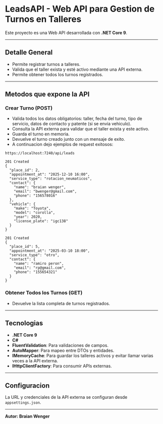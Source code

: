 ﻿# LeadsAPI - Web API para Gestion de Turnos en Talleres

Este proyecto es una Web API desarrollada con **.NET Core 9**.

---

## Detalle General

- Permite registrar turnos a talleres.
- Valida que el taller exista y esté activo mediante una API externa.
- Permite obtener todos los turnos registrados.

---

## Metodos que expone la API

### Crear Turno (POST)
- Valida todos los datos obligatorios: taller, fecha del turno, tipo de servicio, datos de contacto y patente (si se envia vehiculo).
- Consulta la API externa para validar que el taller exista y este activo.
- Guarda el turno en memoria.
- Devuelve el turno creado junto con un mensaje de exito.
- A continuacion dejo ejemplos de request exitosos:


```
https://localhost:7240/api/leads

201 Created
{
  "place_id": 2,
  "appointment_at": "2025-12-10 16:00",
  "service_type": "rotacion_neumaticos",
  "contact": {
    "name": "braian wenger",
    "email": "bwenger@gmail.com",
    "phone": "156578016"
  },
  "vehicle": {
    "make": "Toyota",
    "model": "corolla",
    "year": 2020,
    "license_plate": "igc138"
  }
}
```
```
201 Created
{
  "place_id": 5,
  "appointment_at": "2025-03-10 18:00",
  "service_type": "otro",
  "contact": {
    "name": "ramiro peron",
    "email": "rp@gmail.com",
    "phone": "155654321"
  }
}
```


### Obtener Todos los Turnos (GET)
- Devuelve la lista completa de turnos registrados.

---

## Tecnologias

- **.NET Core 9**
- **C#**
- **FluentValidation**: Para validaciones de campos.
- **AutoMapper**: Para mapeo entre DTOs y entidades.
- **IMemoryCache**: Para guardar los talleres activos y evitar llamar varias veces a la API externa.
- **IHttpClientFactory**: Para consumir APIs externas.

---

## Configuracion

La URL y credenciales de la API externa se configuran desde `appsettings.json`.

---
**Autor: Braian Wenger** 
